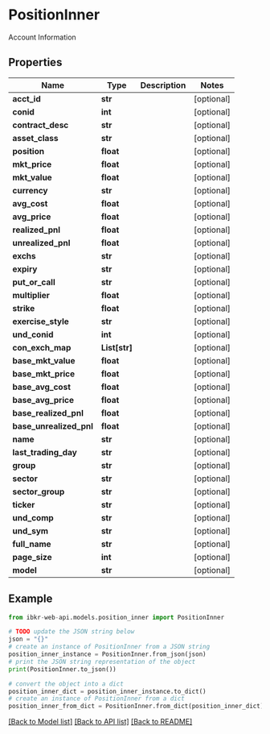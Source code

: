 # PositionInner

Account Information

## Properties

Name | Type | Description | Notes
------------ | ------------- | ------------- | -------------
**acct_id** | **str** |  | [optional] 
**conid** | **int** |  | [optional] 
**contract_desc** | **str** |  | [optional] 
**asset_class** | **str** |  | [optional] 
**position** | **float** |  | [optional] 
**mkt_price** | **float** |  | [optional] 
**mkt_value** | **float** |  | [optional] 
**currency** | **str** |  | [optional] 
**avg_cost** | **float** |  | [optional] 
**avg_price** | **float** |  | [optional] 
**realized_pnl** | **float** |  | [optional] 
**unrealized_pnl** | **float** |  | [optional] 
**exchs** | **str** |  | [optional] 
**expiry** | **str** |  | [optional] 
**put_or_call** | **str** |  | [optional] 
**multiplier** | **float** |  | [optional] 
**strike** | **float** |  | [optional] 
**exercise_style** | **str** |  | [optional] 
**und_conid** | **int** |  | [optional] 
**con_exch_map** | **List[str]** |  | [optional] 
**base_mkt_value** | **float** |  | [optional] 
**base_mkt_price** | **float** |  | [optional] 
**base_avg_cost** | **float** |  | [optional] 
**base_avg_price** | **float** |  | [optional] 
**base_realized_pnl** | **float** |  | [optional] 
**base_unrealized_pnl** | **float** |  | [optional] 
**name** | **str** |  | [optional] 
**last_trading_day** | **str** |  | [optional] 
**group** | **str** |  | [optional] 
**sector** | **str** |  | [optional] 
**sector_group** | **str** |  | [optional] 
**ticker** | **str** |  | [optional] 
**und_comp** | **str** |  | [optional] 
**und_sym** | **str** |  | [optional] 
**full_name** | **str** |  | [optional] 
**page_size** | **int** |  | [optional] 
**model** | **str** |  | [optional] 

## Example

```python
from ibkr-web-api.models.position_inner import PositionInner

# TODO update the JSON string below
json = "{}"
# create an instance of PositionInner from a JSON string
position_inner_instance = PositionInner.from_json(json)
# print the JSON string representation of the object
print(PositionInner.to_json())

# convert the object into a dict
position_inner_dict = position_inner_instance.to_dict()
# create an instance of PositionInner from a dict
position_inner_from_dict = PositionInner.from_dict(position_inner_dict)
```
[[Back to Model list]](../README.md#documentation-for-models) [[Back to API list]](../README.md#documentation-for-api-endpoints) [[Back to README]](../README.md)


